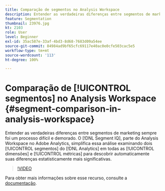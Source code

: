 ```yaml
---
title: Comparação de segmentos no Analysis Workspace
description: Entender as verdadeiras diferenças entre segmentos de marketing sempre foi um processo difícil e demorado. O Segment IQ, parte do Analysis Workspace no Adobe Analytics, simplifica essa análise examinando dois segmentos do Analytics em todas as dimensões e métricas para descobrir automaticamente suas diferenças estatisticamente mais significativas.
feature: Segmentation
thumbnail: 23976.jpg
kt: 2103
role: User
level: Beginner
exl-id: 35ac587e-33af-4bd3-8d68-7683d09a54ee
source-git-commit: 84984ad9bf65cfc69117e40ac0e0cfe503cac5e5
workflow-type: tm+mt
source-wordcount: '113'
ht-degree: 100%

---
```


# Comparação de [!UICONTROL segmentos] no Analysis Workspace {#segment-comparison-in-analysis-workspace}

Entender as verdadeiras diferenças entre segmentos de marketing sempre foi um processo difícil e demorado. O [!DNL Segment IQ], parte do Analysis Workspace no Adobe Analytics, simplifica essa análise examinando dois [!UICONTROL segmentos] do [!DNL Analytics] em todas as [!UICONTROL dimensões] e [!UICONTROL métricas] para descobrir automaticamente suas diferenças estatisticamente mais significativas.

>[!VIDEO](https://video.tv.adobe.com/v/33252/?quality=12&learn=on&captions=por_br)

Para obter mais informações sobre esse recurso, consulte a [documentação](https://experienceleague.adobe.com/docs/analytics/analyze/analysis-workspace/panels/segment-comparison/segment-comparison.html?lang=pt-BR).
